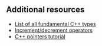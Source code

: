 ## Additional resources

 - [List of all fundamental C++ types](https://en.cppreference.com/w/cpp/language/types)
 - [Increment/decrement operators](https://en.cppreference.com/w/cpp/language/operator_incdec)
 - [C++ pointers tutorial](https://gist.github.com/ericandrewlewis/720c374c29bbafadedc9)
